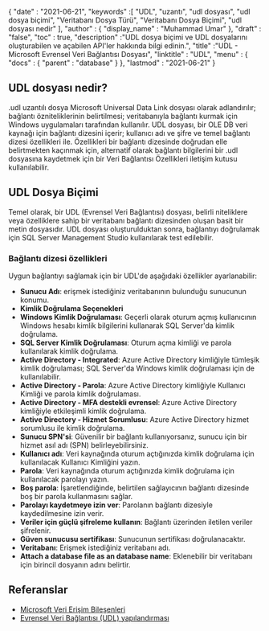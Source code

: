 {
  "date" : "2021-06-21",
  "keywords" :[ "UDL", "uzantı", "udl dosyası", "udl dosya biçimi", "Veritabanı Dosya Türü", "Veritabanı Dosya Biçimi", "udl dosyası nedir" ],
  "author" : {
    "display_name" : "Muhammad Umar"
},
  "draft" : "false",
  "toc" : true,
  "description" :"UDL dosya biçimi ve UDL dosyalarını oluşturabilen ve açabilen API'ler hakkında bilgi edinin.",
  "title" :"UDL - Microsoft Evrensel Veri Bağlantısı Dosyası",
  "linktitle" : "UDL",
  "menu" : {
    "docs" : {
      "parent" : "database"
}
},
  "lastmod" : "2021-06-21"
}

## UDL dosyası nedir?
.udl uzantılı dosya Microsoft Universal Data Link dosyası olarak adlandırılır; bağlantı özniteliklerinin belirtilmesi; veritabanıyla bağlantı kurmak için Windows uygulamaları tarafından kullanılır. UDL dosyası, bir OLE DB veri kaynağı için bağlantı dizesini içerir; kullanıcı adı ve şifre ve temel bağlantı dizesi özellikleri ile. Özellikleri bir bağlantı dizesinde doğrudan elle belirtmekten kaçınmak için, alternatif olarak bağlantı bilgilerini bir .udl dosyasına kaydetmek için bir Veri Bağlantısı Özellikleri iletişim kutusu kullanılabilir.

## UDL Dosya Biçimi
Temel olarak, bir UDL (Evrensel Veri Bağlantısı) dosyası, belirli niteliklere veya özelliklere sahip bir veritabanı bağlantı dizesinden oluşan basit bir metin dosyasıdır. UDL dosyası oluşturulduktan sonra, bağlantıyı doğrulamak için SQL Server Management Studio kullanılarak test edilebilir.

### Bağlantı dizesi özellikleri
Uygun bağlantıyı sağlamak için bir UDL'de aşağıdaki özellikler ayarlanabilir:

- **Sunucu Adı**: erişmek istediğiniz veritabanının bulunduğu sunucunun konumu.
- **Kimlik Doğrulama Seçenekleri**
- **Windows Kimlik Doğrulaması**: Geçerli olarak oturum açmış kullanıcının Windows hesabı kimlik bilgilerini kullanarak SQL Server'da kimlik doğrulama.
- **SQL Server Kimlik Doğrulaması**: Oturum açma kimliği ve parola kullanılarak kimlik doğrulama.
- **Active Directory - Integrated**: Azure Active Directory kimliğiyle tümleşik kimlik doğrulaması; SQL Server'da Windows kimlik doğrulaması için de kullanılabilir.
- **Active Directory - Parola**: Azure Active Directory kimliğiyle Kullanıcı Kimliği ve parola kimlik doğrulaması.
- **Active Directory - MFA destekli evrensel**: Azure Active Directory kimliğiyle etkileşimli kimlik doğrulama.
- **Active Directory - Hizmet Sorumlusu**: Azure Active Directory hizmet sorumlusu ile kimlik doğrulama.
- **Sunucu SPN'si**: Güvenilir bir bağlantı kullanıyorsanız, sunucu için bir hizmet asıl adı (SPN) belirleyebilirsiniz.
- **Kullanıcı adı**: Veri kaynağında oturum açtığınızda kimlik doğrulama için kullanılacak Kullanıcı Kimliğini yazın.
- **Parola**: Veri kaynağında oturum açtığınızda kimlik doğrulama için kullanılacak parolayı yazın.
- **Boş parola**: İşaretlendiğinde, belirtilen sağlayıcının bağlantı dizesinde boş bir parola kullanmasını sağlar.
- **Parolayı kaydetmeye izin ver**: Parolanın bağlantı dizesiyle kaydedilmesine izin verir.
- **Veriler için güçlü şifreleme kullanın**: Bağlantı üzerinden iletilen veriler şifrelenir.
- **Güven sunucusu sertifikası**: Sunucunun sertifikası doğrulanacaktır.
- **Veritabanı**: Erişmek istediğiniz veritabanı adı.
- **Attach a database file as an database name**: Eklenebilir bir veritabanı için birincil dosyanın adını belirtir.

## Referanslar ##

* [Microsoft Veri Erişim Bileşenleri](https://en.wikipedia.org/wiki/Microsoft_Data_Access_Components#Universal_data_link)
* [Evrensel Veri Bağlantısı (UDL) yapılandırması](https://learn.microsoft.com/en-us/sql/connect/oledb/help-topics/data-link-pages?view=sql-server-ver15)

